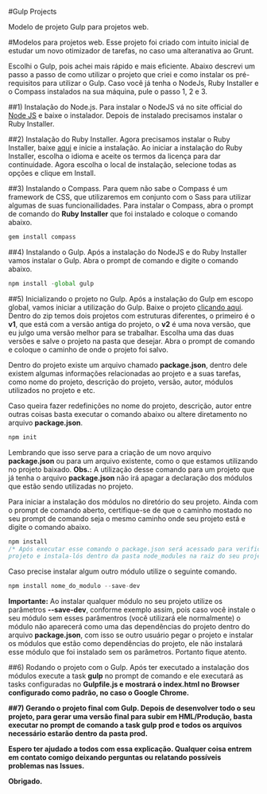 #Gulp Projects

Modelo de projeto Gulp para projetos web. 

#Modelos para projetos web.
Esse projeto foi criado com intuito inicial de estudar um novo otimizador de tarefas, no caso uma alteranativa ao Grunt. 

Escolhi o Gulp, pois achei mais rápido e mais eficiente. Abaixo descrevi um passo a passo de como utilizar o projeto que criei e como instalar os pré-requisitos para utilizar o Gulp. Caso você já tenha o NodeJs, Ruby Installer e o Compass instalados na sua máquina, pule o passo 1, 2 e 3.

##1) Instalação do Node.js.
Para instalar o NodeJS vá no site official do <a href="http://nodejs.org/" target="_blank">Node JS</a> e baixe o instalador. Depois de instalado precisamos instalar o Ruby Installer.

##2) Instalação do Ruby Installer.
Agora precisamos instalar o Ruby Installer, baixe <a href="http://rubyinstaller.org/" target="_blank">aqui</a> e inicie a instalação. Ao iniciar a instalação do Ruby Installer, escolha o idioma e aceite os termos da licença para dar continuidade. Agora escolha o local de instalação, selecione todas as opções e clique em Install.

##3) Instalando o Compass.
Para quem não sabe o Compass é um framework de CSS, que utilizaremos em conjunto com o Sass para utilizar algumas de suas funcionailidades. Para instalar o Compass, abra o prompt de comando do <b>Ruby Installer</b> que foi instalado e coloque o comando abaixo.

```js
gem install compass 
```

##4) Instalando o Gulp.
Após a instalação do NodeJS e do Ruby Installer vamos instalar o Gulp. Abra o prompt de comando e digite o comando abaixo.

```js 
npm install -global gulp
```

##5) Inicializando o projeto no Gulp.
Após a instalação do Gulp em escopo global, vamos iniciar a utilização do Gulp. Baixe o projeto <a href="https://github.com/rdoramone/Gulp-Projects/archive/master.zip" target="_blank">clicando aqui</a>. Dentro do zip temos dois projetos com estruturas diferentes, o primeiro é o <b>v1</b>, que está com a versão antiga do projeto, o <b>v2</b> é uma nova versão, que eu julgo uma versão melhor para se trabalhar. Escolha uma das duas versões e salve o projeto na pasta que desejar. Abra o prompt de comando e coloque o caminho de onde o projeto foi salvo.

Dentro do projeto existe um arquivo chamado <b>package.json</b>, dentro dele existem algumas informações relacionadas ao projeto e a suas tarefas, como nome do projeto, descrição do projeto, versão, autor, módulos utilizados no projeto e etc.

Caso queira fazer redefinições no nome do projeto, descrição, autor entre outras coisas basta executar o comando abaixo ou altere diretamento no arquivo <b>package.json</b>.

```js
npm init
```

Lembrando que isso serve para a criação de um novo arquivo <b>package.json</b> ou para um arquivo existente, como o que estamos utilizando no projeto baixado. 
<b>Obs.:</b> A utilização desse comando para um projeto que já tenha o arquivo <b>package.json</b> não irá apagar a declaração dos módulos que estão sendo utilizadas no projeto.

Para iniciar a instalação dos módulos no diretório do seu projeto. Ainda com o prompt de comando aberto, certifique-se de que o caminho mostado no seu prompt de comando seja o mesmo caminho onde seu projeto está e digite o comando abaixo.

```js
npm install
/* Após executar esse comando o package.json será acessado para verificar os módulos que existem nesse
projeto e instala-lós dentro da pasta node_modules na raiz do seu projeto. */
```

Caso precise instalar algum outro módulo utilize o seguinte comando.

```js
npm install nome_do_modulo --save-dev
```

<b>Importante:</b> Ao instalar qualquer módulo no seu projeto utilize os parâmetros <b>--save-dev</b>, conforme exemplo assim, pois caso você instale o seu módulo sem esses parâmentros (você utilizará ele normalmente) o módulo não aparecerá como uma das dependências do projeto dentro do arquivo <b>package.json</b>, com isso se outro usuário pegar o projeto e instalar os módulos que estão como dependências do projeto, ele não instalará esse módulo que foi instalado sem os parâmetros. Portanto fique atento. 

##6) Rodando o projeto com o Gulp.
Após ter executado a instalação dos módulos execute a task <b>gulp</b> no prompt de comando e ele executará as tasks configuradas no <b>Gulpfile.js<b> e mostrará o index.html no Browser configurado como padrão, no caso o Google Chrome.

##7) Gerando o projeto final com Gulp.
Depois de desenvolver todo o seu projeto, para gerar uma versão final para subir em HML/Produção, basta executar no prompt de comando a task <b>gulp prod</b> e todos os arquivos necessário estarão dentro da pasta <b>prod</b>.

Espero ter ajudado a todos com essa explicação. Qualquer coisa entrem em contato comigo deixando perguntas ou relatando possíveis problemas nas <b>Issues</b>.

Obrigado.
